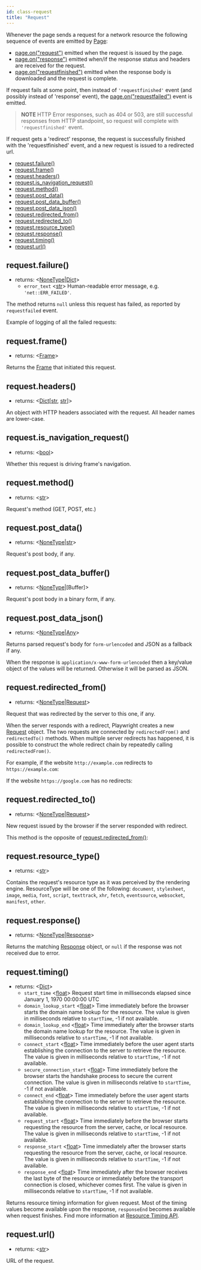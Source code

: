 ```yaml
---
id: class-request
title: "Request"
---
```



Whenever the page sends a request for a network resource the following sequence of events are emitted by [Page]:
* [page.on("request")](./api/class-page.md#pageonrequest) emitted when the request is issued by the page.
* [page.on("response")](./api/class-page.md#pageonresponse) emitted when/if the response status and headers are received for the request.
* [page.on("requestfinished")](./api/class-page.md#pageonrequestfinished) emitted when the response body is downloaded and the request is complete.

If request fails at some point, then instead of `'requestfinished'` event (and possibly instead of 'response' event), the  [page.on("requestfailed")](./api/class-page.md#pageonrequestfailed) event is emitted.

> **NOTE** HTTP Error responses, such as 404 or 503, are still successful responses from HTTP standpoint, so request will complete with `'requestfinished'` event.

If request gets a 'redirect' response, the request is successfully finished with the 'requestfinished' event, and a new request is  issued to a redirected url.


- [request.failure()](./api/class-request.md#requestfailure)
- [request.frame()](./api/class-request.md#requestframe)
- [request.headers()](./api/class-request.md#requestheaders)
- [request.is_navigation_request()](./api/class-request.md#requestisnavigationrequest)
- [request.method()](./api/class-request.md#requestmethod)
- [request.post_data()](./api/class-request.md#requestpostdata)
- [request.post_data_buffer()](./api/class-request.md#requestpostdatabuffer)
- [request.post_data_json()](./api/class-request.md#requestpostdatajson)
- [request.redirected_from()](./api/class-request.md#requestredirectedfrom)
- [request.redirected_to()](./api/class-request.md#requestredirectedto)
- [request.resource_type()](./api/class-request.md#requestresourcetype)
- [request.response()](./api/class-request.md#requestresponse)
- [request.timing()](./api/class-request.md#requesttiming)
- [request.url()](./api/class-request.md#requesturl)

## request.failure()
- returns: <[NoneType]|[Dict]>
  - `error_text` <[str]> Human-readable error message, e.g. `'net::ERR_FAILED'`.

The method returns `null` unless this request has failed, as reported by `requestfailed` event.

Example of logging of all the failed requests:

## request.frame()
- returns: <[Frame]>

Returns the [Frame] that initiated this request.

## request.headers()
- returns: <[Dict]\[[str], [str]\]>

An object with HTTP headers associated with the request. All header names are lower-case.

## request.is_navigation_request()
- returns: <[bool]>

Whether this request is driving frame's navigation.

## request.method()
- returns: <[str]>

Request's method (GET, POST, etc.)

## request.post_data()
- returns: <[NoneType]|[str]>

Request's post body, if any.

## request.post_data_buffer()
- returns: <[NoneType]|[Buffer]>

Request's post body in a binary form, if any.

## request.post_data_json()
- returns: <[NoneType]|[Any]>

Returns parsed request's body for `form-urlencoded` and JSON as a fallback if any.

When the response is `application/x-www-form-urlencoded` then a key/value object of the values will be returned. Otherwise it will be parsed as JSON.

## request.redirected_from()
- returns: <[NoneType]|[Request]>

Request that was redirected by the server to this one, if any.

When the server responds with a redirect, Playwright creates a new [Request] object. The two requests are connected by `redirectedFrom()` and `redirectedTo()` methods. When multiple server redirects has happened, it is possible to construct the whole redirect chain by repeatedly calling `redirectedFrom()`.

For example, if the website `http://example.com` redirects to `https://example.com`:

If the website `https://google.com` has no redirects:

## request.redirected_to()
- returns: <[NoneType]|[Request]>

New request issued by the browser if the server responded with redirect.

This method is the opposite of [request.redirected_from()](./api/class-request.md#requestredirectedfrom):

## request.resource_type()
- returns: <[str]>

Contains the request's resource type as it was perceived by the rendering engine. ResourceType will be one of the following: `document`, `stylesheet`, `image`, `media`, `font`, `script`, `texttrack`, `xhr`, `fetch`, `eventsource`, `websocket`, `manifest`, `other`.

## request.response()
- returns: <[NoneType]|[Response]>

Returns the matching [Response] object, or `null` if the response was not received due to error.

## request.timing()
- returns: <[Dict]>
  - `start_time` <[float]> Request start time in milliseconds elapsed since January 1, 1970 00:00:00 UTC
  - `domain_lookup_start` <[float]> Time immediately before the browser starts the domain name lookup for the resource. The value is given in milliseconds relative to `startTime`, -1 if not available.
  - `domain_lookup_end` <[float]> Time immediately after the browser starts the domain name lookup for the resource. The value is given in milliseconds relative to `startTime`, -1 if not available.
  - `connect_start` <[float]> Time immediately before the user agent starts establishing the connection to the server to retrieve the resource. The value is given in milliseconds relative to `startTime`, -1 if not available.
  - `secure_connection_start` <[float]> Time immediately before the browser starts the handshake process to secure the current connection. The value is given in milliseconds relative to `startTime`, -1 if not available.
  - `connect_end` <[float]> Time immediately before the user agent starts establishing the connection to the server to retrieve the resource. The value is given in milliseconds relative to `startTime`, -1 if not available.
  - `request_start` <[float]> Time immediately before the browser starts requesting the resource from the server, cache, or local resource. The value is given in milliseconds relative to `startTime`, -1 if not available.
  - `response_start` <[float]> Time immediately after the browser starts requesting the resource from the server, cache, or local resource. The value is given in milliseconds relative to `startTime`, -1 if not available.
  - `response_end` <[float]> Time immediately after the browser receives the last byte of the resource or immediately before the transport connection is closed, whichever comes first. The value is given in milliseconds relative to `startTime`, -1 if not available.

Returns resource timing information for given request. Most of the timing values become available upon the response, `responseEnd` becomes available when request finishes. Find more information at [Resource Timing API](https://developer.mozilla.org/en-US/docs/Web/API/PerformanceResourceTiming).

## request.url()
- returns: <[str]>

URL of the request.

[Accessibility]: ./api/class-accessibility.md "Accessibility"
[Browser]: ./api/class-browser.md "Browser"
[BrowserContext]: ./api/class-browsercontext.md "BrowserContext"
[BrowserType]: ./api/class-browsertype.md "BrowserType"
[CDPSession]: ./api/class-cdpsession.md "CDPSession"
[ChromiumBrowserContext]: ./api/class-chromiumbrowsercontext.md "ChromiumBrowserContext"
[ConsoleMessage]: ./api/class-consolemessage.md "ConsoleMessage"
[Dialog]: ./api/class-dialog.md "Dialog"
[Download]: ./api/class-download.md "Download"
[ElementHandle]: ./api/class-elementhandle.md "ElementHandle"
[FileChooser]: ./api/class-filechooser.md "FileChooser"
[FirefoxBrowser]: ./api/class-firefoxbrowser.md "FirefoxBrowser"
[Frame]: ./api/class-frame.md "Frame"
[JSHandle]: ./api/class-jshandle.md "JSHandle"
[Keyboard]: ./api/class-keyboard.md "Keyboard"
[Mouse]: ./api/class-mouse.md "Mouse"
[Page]: ./api/class-page.md "Page"
[Playwright]: ./api/class-playwright.md "Playwright"
[Request]: ./api/class-request.md "Request"
[Response]: ./api/class-response.md "Response"
[Route]: ./api/class-route.md "Route"
[Selectors]: ./api/class-selectors.md "Selectors"
[TimeoutError]: ./api/class-timeouterror.md "TimeoutError"
[Touchscreen]: ./api/class-touchscreen.md "Touchscreen"
[Video]: ./api/class-video.md "Video"
[WebKitBrowser]: ./api/class-webkitbrowser.md "WebKitBrowser"
[WebSocket]: ./api/class-websocket.md "WebSocket"
[Worker]: ./api/class-worker.md "Worker"
[Element]: https://developer.mozilla.org/en-US/docs/Web/API/element "Element"
[Evaluation Argument]: ./core-concepts.md#evaluationargument "Evaluation Argument"
[Promise]: https://developer.mozilla.org/en-US/docs/Web/JavaScript/Reference/Global_Objects/Promise "Promise"
[iterator]: https://developer.mozilla.org/en-US/docs/Web/JavaScript/Reference/Iteration_protocols "Iterator"
[origin]: https://developer.mozilla.org/en-US/docs/Glossary/Origin "Origin"
[selector]: https://developer.mozilla.org/en-US/docs/Web/CSS/CSS_Selectors "selector"
[Serializable]: https://developer.mozilla.org/en-US/docs/Web/JavaScript/Reference/Global_Objects/JSON/stringify#Description "Serializable"
[UIEvent.detail]: https://developer.mozilla.org/en-US/docs/Web/API/UIEvent/detail "UIEvent.detail"
[UnixTime]: https://en.wikipedia.org/wiki/Unix_time "Unix Time"
[xpath]: https://developer.mozilla.org/en-US/docs/Web/XPath "xpath"

[Any]: https://docs.python.org/3/library/typing.html#typing.Any "Any"
[bool]: https://docs.python.org/3/library/stdtypes.html "bool"
[Callable]: https://docs.python.org/3/library/typing.html#typing.Callable "Callable"
[Dict]: https://docs.python.org/3/library/typing.html#typing.Dict "Dict"
[float]: https://docs.python.org/3/library/stdtypes.html#numeric-types-int-float-complex "float"
[int]: https://docs.python.org/3/library/stdtypes.html#numeric-types-int-float-complex "int"
[List]: https://docs.python.org/3/library/typing.html#typing.List "List"
[NoneType]: https://docs.python.org/3/library/constants.html#None "None"
[pathlib.Path]: https://realpython.com/python-pathlib/ "pathlib.Path"
[str]: https://docs.python.org/3/library/stdtypes.html#text-sequence-type-str "str"
[Union]: https://docs.python.org/3/library/typing.html#typing.Union "Union"